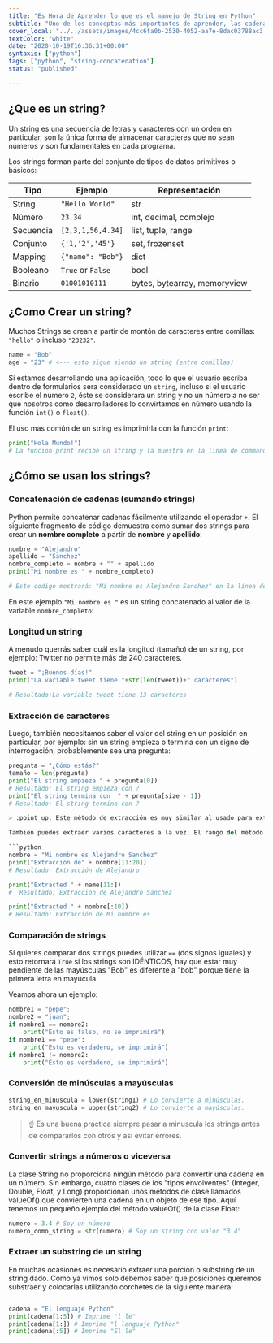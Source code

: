 ```yaml
---
title: "Es Hora de Aprender lo que es el manejo de String en Python"
subtitle: "Uno de los conceptos más importantes de aprender, las cadenas de caracteres o 'strings' son esenciales para manejar texto, construir código dinámico y mucho más!"
cover_local: "../../assets/images/4cc6fa0b-2530-4052-aa7e-8dac03788ac3.png"
textColor: "white"
date: "2020-10-19T16:36:31+00:00"
syntaxis: ["python"]
tags: ["python", "string-concatenation"]
status: "published"

---
```


## ¿Que es un string?

Un string es una secuencia de letras y caracteres con un orden en particular, son la única forma de almacenar caracteres que no sean números y son fundamentales en cada programa.

Los strings forman parte del conjunto de tipos de datos primitivos o básicos:

| Tipo     | Ejemplo           | Representación                 |
| ---       | ---               | ---                           |
| String    | `"Hello World"`   | str                           | caracteres con una secuencia                                           |
| Número    | `23.34`           | int, decimal, complejo        | números                                                                |
| Secuencia | `[2,3,1,56,4.34]` | list, tuple, range            | Lista de valores iterables con índices numéricos para las posiciones   |
| Conjunto  | `{'1,'2','45'}`   | set, frozenset                | Similar a una secuencia pero desordenada y con elementos duplicados    |
| Mapping   | `{"name": "Bob"}` | dict                          | Similar a una secuencia pero los índices son caracteres en vez de números incrementales |
| Booleano  | `True` or `False` | bool                          | Solo True o False |
| Binario  | `01001010111`     | bytes, bytearray, memoryview  | Ideal operaciones simples       |

## ¿Como Crear un string?

Muchos Strings se crean a partir de montón de caracteres entre comillas: `"hello"` o incluso `"23232"`. 

```python
name = "Bob"
age = "23" # <--- esto sigue siendo un string (entre comillas)
```


Si estamos desarrollando una aplicación, todo lo que el usuario escriba dentro de formularios sera considerado un `string`, incluso si el usuario escribe el numero `2`, éste se considerara un string y no un número a no ser que nosotros como desarrolladores lo convirtamos en número usando la función `int()`  o `float()`.


El uso mas común de un string es imprimirla con la función `print`:

```python
print("Hola Mundo!")
# La funcion print recibe un string y la muestra en la linea de commandos / terminal del computador.
 ```

## ¿Cómo se usan los strings?

### Concatenación de cadenas (sumando strings)

Python permite concatenar cadenas fácilmente utilizando el operador `+`. El siguiente fragmento de código demuestra como sumar dos strings para crear un **nombre completo** a partir de **nombre** y **apellido**:

```python
nombre = "Alejandro"
apellido = "Sanchez"
nombre_completo = nombre + "" + apellido
print("Mi nombre es " + nombre_completo)

# Este codigo mostrará: "Mi nombre es Alejandro Sanchez" en la linea de comandos
 ```

En este ejemplo `"Mi nombre es "` es un string concatenado al valor de la variable `nombre_completo`:

### Longitud un string

A menudo querrás saber cuál es la longitud (tamaño) de un string, por ejemplo: Twitter no permite más de 240 caracteres.

```python
tweet = "¡Buenos días!"
print("La variable tweet tiene "+str(len(tweet))+" caracteres")

# Resultado:La variable tweet tiene 13 caracteres
```

### Extracción de caracteres

Luego, también necesitamos saber el valor del string en un posición en particular, por ejemplo: sin un string empieza o termina con un signo de interrogación, probablemente sea una pregunta: 

```python
pregunta = "¿Cómo estás?"
tamaño = len(pregunta)
print("El string empieza " + pregunta[0])
# Resultado: El string empieza con ? 
print("El string termina con  " + pregunta[size - 1])
# Resultado: El string termina con ? 

> :point_up: Este método de extracción es muy similar al usado para extraer un elemento ubicado en una posición en particular en una lista de Python.

También puedes extraer varios caracteres a la vez. El rango del método comienza con el índice del primer caracter que vas a extraer y termina con el índice DESPUÉS del último carácter que vas a extraer:

```python
nombre = "Mi nombre es Alejandro Sanchez"
print("Extracción de" + nombre[11:20])
# Resultado: Extracción de Alejandro

print("Extracted " + name[11:])
#  Resultado: Extracción de Alejandro Sanchez

print("Extracted " + nombre[:10])
# Resultado: Extracción de Mi nombre es
```

### Comparación de strings

Si quieres comparar dos strings puedes utilizar `==` (dos signos iguales) y esto retornará `True` si los strings son IDÉNTICOS, hay que estar muy pendiente de las mayúsculas "Bob" es diferente a "bob" porque tiene la primera letra en mayúcula

Veamos ahora un ejemplo:

```python
nombre1 = "pepe";
nombre2 = "juan";
if nombre1 == nombre2:
    print("Esto es falso, no se imprimirá")
if nombre1 == "pepe":
    print("Esto es verdadero, se imprimirá")
if nombre1 != nombre2:
    print("Esto es verdadero, se imprimirá")
```

### Conversión de minúsculas a mayúsculas

```python
string_en_minuscula = lower(string1) # Lo convierte a minúsculas.
string_en_mayuscula = upper(string2) # Lo convierte a mayúsculas.
```

> :point_up: Es una buena práctica siempre pasar a minuscula los strings antes de compararlos con otros y así evitar errores.

### Convertir strings a números o viceversa

La clase String no proporciona ningún método para convertir una cadena en un número. Sin embargo, cuatro clases de los "tipos envolventes" (Integer, Double, Float, y Long) proporcionan unos métodos de clase llamados valueOf() que convierten una cadena en un objeto de ese tipo. Aquí tenemos un pequeño ejemplo del método valueOf() de la clase Float:


```python
numero = 3.4 # Soy un número
numero_como_string = str(numero) # Soy un string con valor "3.4"
```


### Extraer un substring de un string

En muchas ocasiones es necesario extraer una porción o substring de un string dado. Como ya vimos solo debemos saber que posiciones queremos substraer y colocarlas utilizando corchetes de la siguiente manera:

```python

cadena = "El lenguaje Python"
print(cadena[1:5]) # Imprime "l le"
print(cadena[1:]) # Imprime "l lenguaje Python"
print(cadena[:5]) # Imprime "El le"

```
